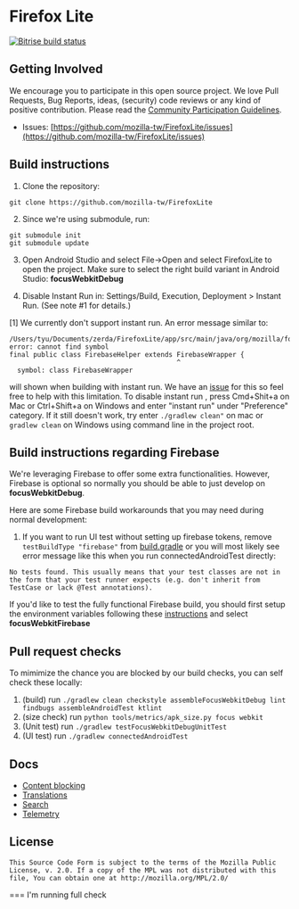 # Firefox Lite
[![Bitrise build status](https://app.bitrise.io/app/2bee753c3b6709ca.svg?token=wKSNHE4YO8gQHd2W_I0tNg&branch=master)](https://www.bitrise.io/app/2bee753c3b6709ca)

Getting Involved
----------------

We encourage you to participate in this open source project. We love Pull Requests, Bug Reports, ideas, (security) code reviews or any kind of positive contribution. Please read the [Community Participation Guidelines](https://www.mozilla.org/en-US/about/governance/policies/participation/).

* Issues: [https://github.com/mozilla-tw/FirefoxLite/issues](https://github.com/mozilla-tw/FirefoxLite/issues)

Build instructions
------------------

1. Clone the repository:

  ```shell
  git clone https://github.com/mozilla-tw/FirefoxLite
  ```
2. Since we're using submodule, run:

  ```shell
git submodule init
git submodule update
  ```


3. Open Android Studio and select File->Open and select FirefoxLite to open the project. Make sure to select the right build variant in Android Studio: **focusWebkitDebug**

4. Disable Instant Run in: Settings/Build, Execution, Deployment > Instant Run. (See note #1 for details.)

[1] We currently don't support instant run. An error message similar to:
```
/Users/tyu/Documents/zerda/FirefoxLite/app/src/main/java/org/mozilla/focus/utils/FirebaseHelper.java:29: error: cannot find symbol
final public class FirebaseHelper extends FirebaseWrapper {
                                          ^
  symbol: class FirebaseWrapper
```
will shown when building with instant run. We have an [issue](https://github.com/mozilla-tw/FirefoxLite/issues/2143) for this so feel free to help with this limitation. To disable instant run , press Cmd+Shit+a on Mac or Ctrl+Shift+a on Windows and enter "instant run" under "Preference" category. If it still doesn't work, try enter `./gradlew clean"` on mac or `gradlew clean` on Windows using command line in the project root.

Build instructions regarding Firebase
------------------

We're leveraging Firebase to offer some extra functionalities. However, Firebase is optional so normally you should be able to just develop on **focusWebkitDebug**.

Here are some Firebase build workarounds that you may need during normal development:

1. If you want to run UI test without setting up firebase tokens, remove `testBuildType "firebase"` from [build.gradle](https://github.com/mozilla-tw/FirefoxLite/blob/4fedf245c4382122283ca8ec701a5ff18c9bf779/app/build.gradle#L122) or you will most likely see error message like this when you run connectedAndroidTest directly:

```
No tests found. This usually means that your test classes are not in the form that your test runner expects (e.g. don't inherit from TestCase or lack @Test annotations).
```

If you'd like to test the fully functional Firebase build, you should first setup the environment variables following these [instructions](https://github.com/mozilla-tw/Rocket/blob/4fedf245c4382122283ca8ec701a5ff18c9bf779/app/build.gradle#L346) and select **focusWebkitFirebase**

Pull request checks
----
To mimimize the chance you are blocked by our build checks, you can self check these locally:
1. (build) run `./gradlew clean checkstyle assembleFocusWebkitDebug lint findbugs assembleAndroidTest ktlint`
2. (size check) run `python tools/metrics/apk_size.py focus webkit`
3. (Unit test) run `./gradlew testFocusWebkitDebugUnitTest`
4. (UI test) run `./gradlew connectedAndroidTest`

Docs
----

* [Content blocking](docs/contentblocking.md)
* [Translations](docs/translations.md)
* [Search](docs/search.md)
* [Telemetry](docs/telemetry.md)

License
-------

    This Source Code Form is subject to the terms of the Mozilla Public
    License, v. 2.0. If a copy of the MPL was not distributed with this
    file, You can obtain one at http://mozilla.org/MPL/2.0/


===
I'm running full check
